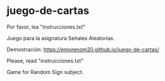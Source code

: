 # juego-de-cartas

Por favor, lea "instrucciones.txt"

Juego para la asignatura Señales Aleatorias.

Demostración:
https://emorenom20.github.io/juego-de-cartas/

Please, read "instrucciones.txt"

Game for Random Sign subject.



